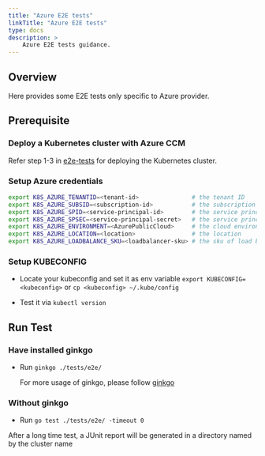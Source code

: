 ```yaml
---
title: "Azure E2E tests"
linkTitle: "Azure E2E tests"
type: docs
description: >
    Azure E2E tests guidance.
---
```


## Overview

Here provides some E2E tests only specific to Azure provider.

## Prerequisite

### Deploy a Kubernetes cluster with Azure CCM

Refer step 1-3 in [e2e-tests](../e2e-tests) for deploying the Kubernetes cluster.

### Setup Azure credentials

```sh
export K8S_AZURE_TENANTID=<tenant-id>               # the tenant ID
export K8S_AZURE_SUBSID=<subscription-id>           # the subscription ID
export K8S_AZURE_SPID=<service-principal-id>        # the service principal ID
export K8S_AZURE_SPSEC=<service-principal-secret>   # the service principal secret
export K8S_AZURE_ENVIRONMENT=<AzurePublicCloud>     # the cloud environment (optional, default is AzurePublicCloud)
export K8S_AZURE_LOCATION=<location>                # the location
export K8S_AZURE_LOADBALANCE_SKU=<loadbalancer-sku> # the sku of load balancer (optional, default is basic)
```

### Setup KUBECONFIG

- Locate your kubeconfig and set it as env variable
    ```export KUBECONFIG=<kubeconfig>```
    or
    ```cp <kubeconfig> ~/.kube/config```

- Test it via  ```kubectl version```

## Run Test

### Have installed ginkgo
- Run ```ginkgo ./tests/e2e/ ```

    For more usage of ginkgo, please follow [ginkgo](https://github.com/onsi/ginkgo/blob/master/README.md)

### Without ginkgo
- Run ```go test ./tests/e2e/ -timeout 0```

After a long time test, a JUnit report will be generated in a directory named by the cluster name

